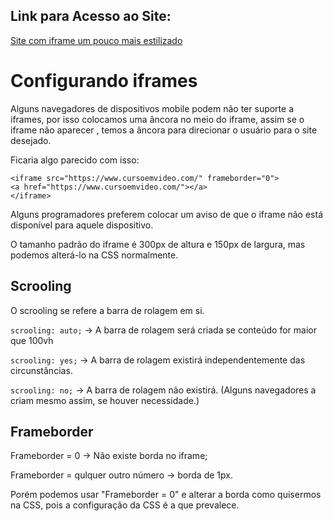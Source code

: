 ## Link para Acesso ao Site:

[Site com iframe um pouco mais estilizado](https://andersonr-o.github.io/Html-Css/Configurando%20iFrames/iFrame002.html)

# Configurando iframes

Alguns navegadores de dispositivos mobile podem não ter suporte a iframes, por isso colocamos uma âncora no meio do iframe, assim se o iframe não aparecer , temos a âncora para direcionar o usuário para o site desejado.

Ficaria algo parecido com isso: 

``<iframe src="https://www.cursoemvideo.com/" frameborder="0">``<br>
``<a href="https://www.cursoemvideo.com/"></a>``<br>
``</iframe>``

Alguns programadores preferem colocar um aviso de que o iframe não está disponível para aquele dispositivo.

O tamanho padrão do iframe é 300px de altura e 150px de largura, mas podemos alterá-lo na CSS normalmente.

## Scrooling

O scrooling se refere a barra de rolagem em si.

``scrooling: auto;`` &rightarrow; A barra de rolagem será criada se  conteúdo for maior que 100vh

``scrooling: yes;`` &rightarrow; A barra de rolagem existirá independentemente das circunstâncias.

``scrooling: no;`` &rightarrow; A barra de rolagem não existirá. (Alguns navegadores a criam mesmo assim, se houver necessidade.)

## Frameborder

Frameborder = 0 &rightarrow; Não existe borda no iframe;

Frameborder = qulquer outro número &rightarrow; borda de 1px.

Porém podemos usar "Frameborder = 0" e alterar a borda como quisermos na CSS, pois a configuração da CSS é a que prevalece.
